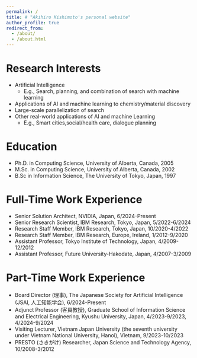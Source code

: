 ```yaml
---
permalink: /
title: # "Akihiro Kishimoto's personal website"
author_profile: true
redirect_from: 
  - /about/
  - /about.html
---
```


Research Interests
======
* Artificial Intelligence
  * E.g., Search, planning, and combination of search with machine learning
* Applications of AI and machine learning to chemistry/material discovery
* Large-scale parallelization of search
* Other real-world applications of AI and machine Learning
  * E.g., Smart cities,social/health care, dialogue planning

Education
======
* Ph.D. in Computing Science, University of Alberta, Canada, 2005
* M.Sc. in Computing Science, University of Alberta, Canada, 2002
* B.Sc in Information Science, The University of Tokyo, Japan, 1997

Full-Time Work Experience 
======
* Senior Solution Architect, NVIDIA, Japan, 6/2024-Present
* Senior Research Scientist, IBM Research, Tokyo, Japan, 5/2022-6/2024
* Research Staff Member, IBM Research, Tokyo, Japan, 10/2020-4/2022
* Research Staff Member, IBM Research, Europe, Ireland, 1/2012-9/2020
* Assistant Professor, Tokyo Institute of Technology, Japan, 4/2009-12/2012
* Assistant Professor, Future University-Hakodate, Japan, 4/2007-3/2009 

Part-Time Work Experience 
======
* Board Director (理事), The Japanese Society for Artificial Intelligence (JSAI, 人工知能学会), 6/2024-Present
* Adjunct Professor (客員教授), Graduate School of Information Science and Electrical Engineering, Kyushu University, Japan, 4/2023-9/2023, 4/2024-9/2024 
* Visiting Lecturer, Vietnam Japan University (the seventh university under Vietnam National University, Hanoi), Vietnam, 9/2023-10/2023 
* PRESTO (さきがけ) Researcher, Japan Science and Technology Agency, 10/2008-3/2012
